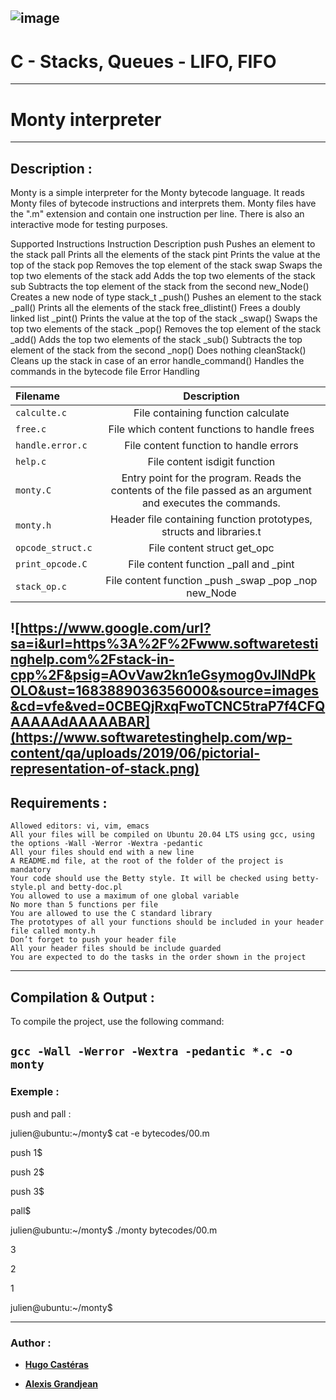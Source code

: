 ![image](https://github.com/hug0-cstrs/holbertonschool-monty/assets/124585936/84c7ae82-e546-4fab-9576-5482bd422cb5)
---
# C - Stacks, Queues - LIFO, FIFO
---
# Monty interpreter
---
## Description :

Monty is a simple interpreter for the Monty bytecode language. It reads Monty files of bytecode instructions and interprets them. Monty files have the ".m" extension and contain one instruction per line. There is also an interactive mode for testing purposes.

Supported Instructions
Instruction	Description
push	Pushes an element to the stack
pall	Prints all the elements of the stack
pint	Prints the value at the top of the stack
pop	Removes the top element of the stack
swap	Swaps the top two elements of the stack
add	Adds the top two elements of the stack
sub	Subtracts the top element of the stack from the second
new_Node()	Creates a new node of type stack_t
_push()	Pushes an element to the stack
_pall()	Prints all the elements of the stack
free_dlistint()	Frees a doubly linked list
_pint()	Prints the value at the top of the stack
_swap()	Swaps the top two elements of the stack
_pop()	Removes the top element of the stack
_add()	Adds the top two elements of the stack
_sub()	Subtracts the top element of the stack from the second
_nop()	Does nothing
cleanStack()	Cleans up the stack in case of an error
handle_command()	Handles the commands in the bytecode file
Error Handling


|**Filename**|**Description**|
|:------|:------:|
|`calculte.c`|File containing function calculate|
|`free.c`|File which content functions to handle frees|
|`handle.error.c`|File content function to handle errors|
|`help.c`|File content isdigit function|
|`monty.C`|Entry point for the program. Reads the contents of the file passed as an argument and executes the commands.|
|`monty.h`|Header file containing function prototypes, structs and libraries.t|
|`opcode_struct.c`|File content struct get_opc|
|`print_opcode.C`|File content function _pall and _pint|
|`stack_op.c`|File content function _push _swap _pop _nop new_Node|

  
![https://www.google.com/url?sa=i&url=https%3A%2F%2Fwww.softwaretestinghelp.com%2Fstack-in-cpp%2F&psig=AOvVaw2kn1eGsymog0vJlNdPkOLO&ust=1683889036356000&source=images&cd=vfe&ved=0CBEQjRxqFwoTCNC5traP7f4CFQAAAAAdAAAAABAR](https://www.softwaretestinghelp.com/wp-content/qa/uploads/2019/06/pictorial-representation-of-stack.png)
--- 
## Requirements :


    Allowed editors: vi, vim, emacs
    All your files will be compiled on Ubuntu 20.04 LTS using gcc, using the options -Wall -Werror -Wextra -pedantic
    All your files should end with a new line
    A README.md file, at the root of the folder of the project is mandatory
    Your code should use the Betty style. It will be checked using betty-style.pl and betty-doc.pl
    You allowed to use a maximum of one global variable
    No more than 5 functions per file
    You are allowed to use the C standard library
    The prototypes of all your functions should be included in your header file called monty.h
    Don’t forget to push your header file
    All your header files should be include guarded
    You are expected to do the tasks in the order shown in the project
---
## Compilation & Output :

To compile the project, use the following command:

`gcc -Wall -Werror -Wextra -pedantic *.c -o monty`
---
### Exemple :

push and pall :

julien@ubuntu:~/monty$ cat -e bytecodes/00.m

push 1$

push 2$

push 3$

pall$

julien@ubuntu:~/monty$ ./monty bytecodes/00.m

3

2

1

julien@ubuntu:~/monty$

---
### Author :

* **[Hugo Castéras](https://github.com/hug0-cstrs)**

* **[Alexis Grandjean](https://github.com/sixen31)**
